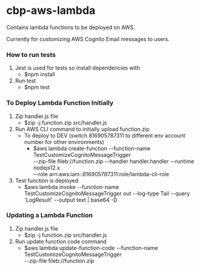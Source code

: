# cbp-aws-lambda
Contains lambda functions to be deployed on AWS.

Currently for customizing AWS Cognito Email messages to users.


### How to run tests
1. Jest is used for tests so install dependencies with 
    - $npm install
2. Run test
    - $npm test

### To Deploy Lambda Function Initially

1. Zip handler.js file
    - $zip -j function.zip src/handler.js 
2. Run AWS CLI command to initially upload function.zip
    - To deploy to DEV (switch 816905787311 to different env account number for other environments)
        - $aws lambda create-function --function-name TestCustomizeCognitoMessageTrigger  \
            --zip-file fileb://function.zip --handler handler.handler --runtime nodejs12.x \
            --role arn:aws:iam::816905787311:role/lambda-cli-role
3. Test function is deployed
    - $aws lambda invoke --function-name TestCustomizeCognitoMessageTrigger out --log-type Tail --query 'LogResult' --output text |  base64 -D


### Updating a Lambda Function
1. Zip handler.js file
    - $zip -j function.zip src/handler.js 
2. Run update function code command
    - $aws lambda update-function-code --function-name TestCustomizeCognitoMessageTrigger  \
        --zip-file fileb://function.zip

